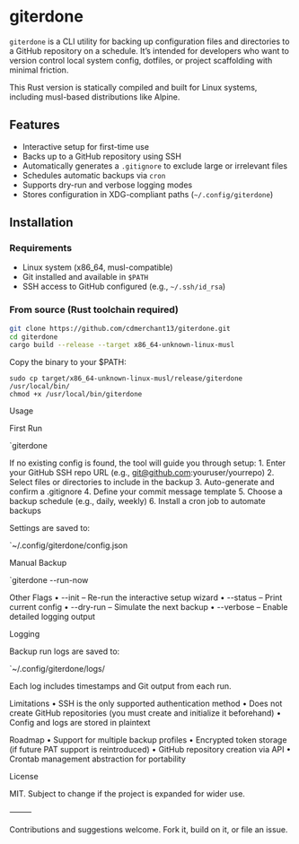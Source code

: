 # giterdone

`giterdone` is a CLI utility for backing up configuration files and directories to a GitHub repository on a schedule. It’s intended for developers who want to version control local system config, dotfiles, or project scaffolding with minimal friction.

This Rust version is statically compiled and built for Linux systems, including musl-based distributions like Alpine.

## Features

- Interactive setup for first-time use
- Backs up to a GitHub repository using SSH
- Automatically generates a `.gitignore` to exclude large or irrelevant files
- Schedules automatic backups via `cron`
- Supports dry-run and verbose logging modes
- Stores configuration in XDG-compliant paths (`~/.config/giterdone`)

## Installation

### Requirements

- Linux system (x86_64, musl-compatible)
- Git installed and available in `$PATH`
- SSH access to GitHub configured (e.g., `~/.ssh/id_rsa`)

### From source (Rust toolchain required)

```bash
git clone https://github.com/cdmerchant13/giterdone.git
cd giterdone
cargo build --release --target x86_64-unknown-linux-musl
```

Copy the binary to your $PATH:
```
sudo cp target/x86_64-unknown-linux-musl/release/giterdone /usr/local/bin/
chmod +x /usr/local/bin/giterdone
```
Usage

First Run

`giterdone

If no existing config is found, the tool will guide you through setup:
	1.	Enter your GitHub SSH repo URL (e.g., git@github.com:youruser/yourrepo)
	2.	Select files or directories to include in the backup
	3.	Auto-generate and confirm a .gitignore
	4.	Define your commit message template
	5.	Choose a backup schedule (e.g., daily, weekly)
	6.	Install a cron job to automate backups

Settings are saved to:

`~/.config/giterdone/config.json

Manual Backup

`giterdone --run-now

Other Flags
	•	--init – Re-run the interactive setup wizard
	•	--status – Print current config
	•	--dry-run – Simulate the next backup
	•	--verbose – Enable detailed logging output

Logging

Backup run logs are saved to:

`~/.config/giterdone/logs/

Each log includes timestamps and Git output from each run.

Limitations
	•	SSH is the only supported authentication method
	•	Does not create GitHub repositories (you must create and initialize it beforehand)
	•	Config and logs are stored in plaintext

Roadmap
	•	Support for multiple backup profiles
	•	Encrypted token storage (if future PAT support is reintroduced)
	•	GitHub repository creation via API
	•	Crontab management abstraction for portability

License

MIT. Subject to change if the project is expanded for wider use.

⸻

Contributions and suggestions welcome. Fork it, build on it, or file an issue.
